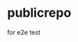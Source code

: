 # publicrepo
for e2e test


































































































































































































































































